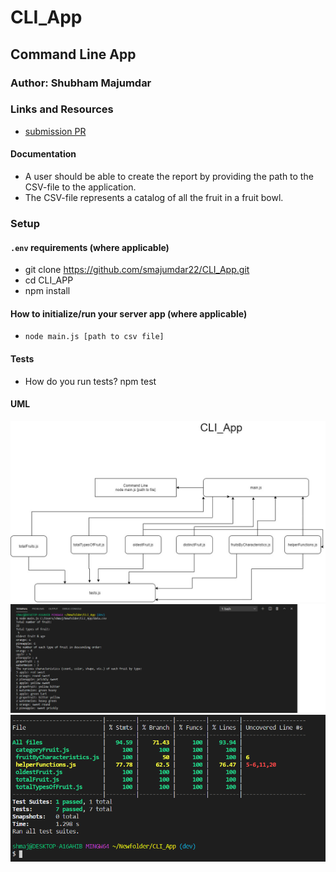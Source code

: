 # CLI_App

## Command Line App

### Author: Shubham Majumdar

### Links and Resources
* [submission PR](https://github.com/smajumdar22/CLI_App/pull/1)


#### Documentation
* A user should be able to create the report by providing the path to the CSV-file to the application.
* The CSV-file represents a catalog of all the fruit in a fruit bowl.

### Setup
#### `.env` requirements (where applicable)
* git clone https://github.com/smajumdar22/CLI_App.git
* cd CLI_APP
* npm install


#### How to initialize/run your server app (where applicable)
* `node main.js [path to csv file]`
  
#### Tests
* How do you run tests?
  npm test

#### UML
![UML Diagram](whiteboard.jpg)
![Output Diagram](output.jpg)
![Test Coverage](testCoverage.png)
